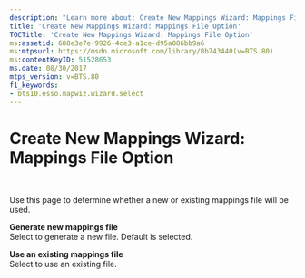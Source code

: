 ```yaml
---
description: "Learn more about: Create New Mappings Wizard: Mappings File Option"
title: 'Create New Mappings Wizard: Mappings File Option'
TOCTitle: 'Create New Mappings Wizard: Mappings File Option'
ms:assetid: 688e3e7e-9926-4ce3-a1ce-d95a086bb9a6
ms:mtpsurl: https://msdn.microsoft.com/library/Bb743440(v=BTS.80)
ms:contentKeyID: 51528653
ms.date: 08/30/2017
mtps_version: v=BTS.80
f1_keywords:
- bts10.esso.mapwiz.wizard.select
---
```


# Create New Mappings Wizard: Mappings File Option

 

Use this page to determine whether a new or existing mappings file will be used.

**Generate new mappings file**  
Select to generate a new file. Default is selected.

**Use an existing mappings file**  
Select to use an existing file.

